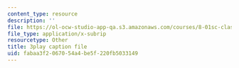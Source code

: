 ```yaml
---
content_type: resource
description: ''
file: https://ol-ocw-studio-app-qa.s3.amazonaws.com/courses/8-01sc-classical-mechanics-fall-2016/fabaa3f2067054a4be5f220fb5033149_Idx3VgOpUDk.vtt
file_type: application/x-subrip
resourcetype: Other
title: 3play caption file
uid: fabaa3f2-0670-54a4-be5f-220fb5033149
---
```

